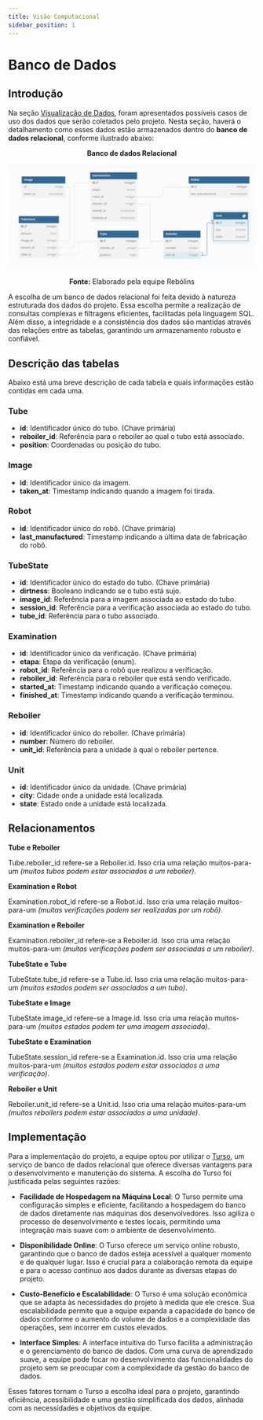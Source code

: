 ```yaml
---
title: Visão Computacional
sidebar_position: 1
---
```


# Banco de Dados

## Introdução

Na seção [Visualização de Dados](../Sprint%203/Visualização%20de%20Dados.md), foram apresentados possíveis casos de uso dos dados que serão coletados pelo projeto. Nesta seção, haverá o detalhamento como esses dados estão armazenados dentro do **banco de dados relacional**, conforme ilustrado abaixo:

<div align="center">

**Banco de dados Relacional**

![Mapa de calor](../../static/img/Banco%20de%20dados.png)


**Fonte:** Elaborado pela equipe Rebólins

</div>

A escolha de um banco de dados relacional foi feita devido à natureza estruturada dos dados do projeto. Essa escolha permite a realização de consultas complexas e filtragens eficientes, facilitadas pela linguagem SQL. Além disso, a integridade e a consistência dos dados são mantidas através das relações entre as tabelas, garantindo um armazenamento robusto e confiável.

## Descrição das tabelas

Abaixo está uma breve descrição de cada tabela e quais informações estão contidas em cada uma.


### Tube

- **id**: Identificador único do tubo. (Chave primária)
- **reboiler_id**: Referência para o reboiler ao qual o tubo está associado.
- **position**: Coordenadas ou posição do tubo.


### Image

- **id**: Identificador único da imagem.
- **taken_at**: Timestamp indicando quando a imagem foi tirada.


### Robot

- **id**: Identificador único do robô. (Chave primária)
- **last_manufactured**: Timestamp indicando a última data de fabricação do robô.

### TubeState

- **id**: Identificador único do estado do tubo. (Chave primária)
- **dirtness**: Booleano indicando se o tubo está sujo.
- **image_id**: Referência para a imagem associada ao estado do tubo.
- **session_id**: Referência para a verificação associada ao estado do tubo.
- **tube_id**: Referência para o tubo associado.

### Examination

- **id**: Identificador único da verificação. (Chave primária)
- **etapa**: Etapa da verificação (enum).
- **robot_id**: Referência para o robô que realizou a verificação.
- **reboiler_id**: Referência para o reboiler que está sendo verificado.
- **started_at**: Timestamp indicando quando a verificação começou.
- **finished_at**: Timestamp indicando quando a verificação terminou.

### Reboiler

- **id**: Identificador único do reboiler. (Chave primária)
- **number**: Número do reboiler.
- **unit_id**: Referência para a unidade à qual o reboiler pertence.

### Unit

- **id**: Identificador único da unidade. (Chave primária)
- **city**: Cidade onde a unidade está localizada.
- **state**: Estado onde a unidade está localizada.

## Relacionamentos

**Tube e Reboiler**

Tube.reboiler_id refere-se a Reboiler.id. Isso cria uma relação muitos-para-um *(muitos tubos podem estar associados a um reboiler).*

**Examination e Robot**

Examination.robot_id refere-se a Robot.id. Isso cria uma relação muitos-para-um *(muitas verificações podem ser realizadas por um robô)*.

**Examination e Reboiler**

Examination.reboiler_id refere-se a Reboiler.id. Isso cria uma relação muitos-para-um *(muitas verificações podem ser associadas a um reboiler)*.

**TubeState e Tube**

TubeState.tube_id refere-se a Tube.id. Isso cria uma relação muitos-para-um *(muitos estados podem ser associados a um tubo)*.

**TubeState e Image**

TubeState.image_id refere-se a Image.id. Isso cria uma relação muitos-para-um *(muitos estados podem ter uma imagem associada)*.

**TubeState e Examination**

TubeState.session_id refere-se a Examination.id. Isso cria uma relação muitos-para-um *(muitos estados podem estar associados a uma verificação)*.

**Reboiler e Unit**

Reboiler.unit_id refere-se a Unit.id. Isso cria uma relação muitos-para-um *(muitos reboilers podem estar associados a uma unidade)*.

## Implementação

Para a implementação do projeto, a equipe optou por utilizar o [Turso](https://turso.tech/), um serviço de banco de dados relacional que oferece diversas vantagens para o desenvolvimento e manutenção do sistema. A escolha do Turso foi justificada pelas seguintes razões:

- **Facilidade de Hospedagem na Máquina Local**: O Turso permite uma configuração simples e eficiente, facilitando a hospedagem do banco de dados diretamente nas máquinas dos desenvolvedores. Isso agiliza o processo de desenvolvimento e testes locais, permitindo uma integração mais suave com o ambiente de desenvolvimento.

- **Disponibilidade Online**: O Turso oferece um serviço online robusto, garantindo que o banco de dados esteja acessível a qualquer momento e de qualquer lugar. Isso é crucial para a colaboração remota da equipe e para o acesso contínuo aos dados durante as diversas etapas do projeto.

- **Custo-Benefício e Escalabilidade**: O Turso é uma solução econômica que se adapta às necessidades do projeto à medida que ele cresce. Sua escalabilidade permite que a equipe expanda a capacidade do banco de dados conforme o aumento do volume de dados e a complexidade das operações, sem incorrer em custos elevados.

- **Interface Simples**: A interface intuitiva do Turso facilita a administração e o gerenciamento do banco de dados. Com uma curva de aprendizado suave, a equipe pode focar no desenvolvimento das funcionalidades do projeto sem se preocupar com a complexidade da gestão do banco de dados.

Esses fatores tornam o Turso a escolha ideal para o projeto, garantindo eficiência, acessibilidade e uma gestão simplificada dos dados, alinhada com as necessidades e objetivos da equipe.





